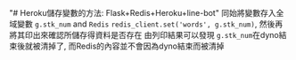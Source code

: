 "# Heroku儲存變數的方法: Flask+Redis+Heroku+line-bot" 
同始將變數存入全域變數 `g.stk_num` and `Redis` `redis_client.set('words', g.stk_num)`, 
然後再將其印出來確認所儲存得資料是否存在
由列印結果可以發現 `g.stk_num`在dyno結束後就被清掉了, 而Redis的內容並不會因為dyno結束而被清掉
